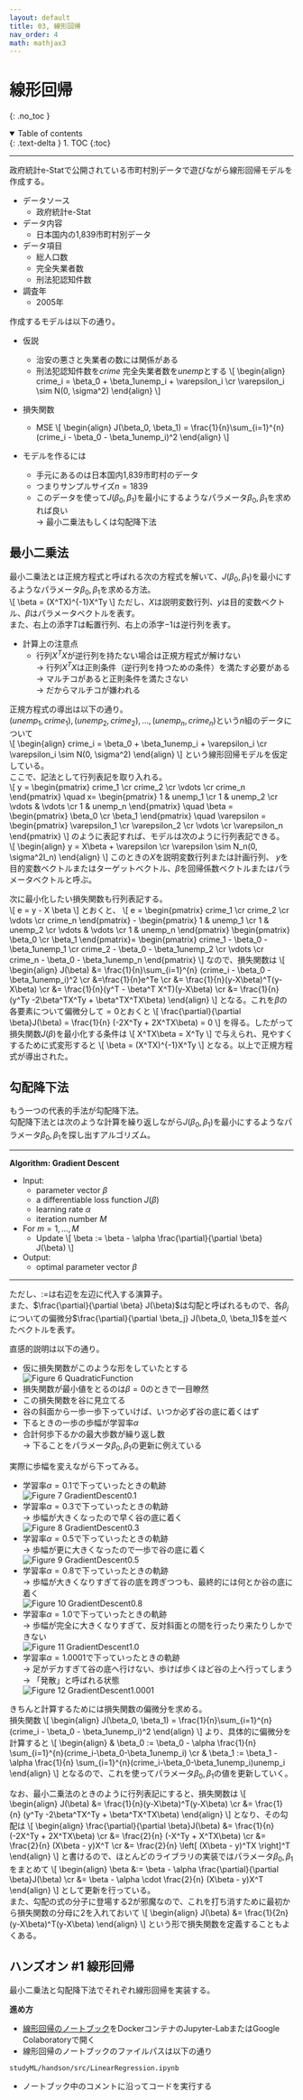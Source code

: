 ```yaml
---
layout: default
title: 03, 線形回帰
nav_order: 4
math: mathjax3
---
```


# 線形回帰
{: .no_toc }

<details open markdown="block">
  <summary>
    Table of contents
  </summary>
  {: .text-delta }
1. TOC
{:toc}
</details>

---


政府統計e-Statで公開されている市町村別データで遊びながら線形回帰モデルを作成する。

- データソース
    - 政府統計e-Stat
- データ内容
    - 日本国内の1,839市町村別データ
- データ項目
    - 総人口数
    - 完全失業者数
    - 刑法犯認知件数
- 調査年
    - 2005年

作成するモデルは以下の通り。

- 仮説
    - 治安の悪さと失業者の数には関係がある
    - 刑法犯認知件数を$crime$ 完全失業者数を$unemp$とする
\\[
\begin{align}
crime_i = \beta_0 + \beta_1unemp_i + \varepsilon_i \cr
\varepsilon_i \sim N(0, \sigma^2)
\end{align}
\\]

- 損失関数
    - MSE
\\[
\begin{align}
J(\beta_0, \beta_1) = \frac{1}{n}\sum_{i=1}^{n} (crime_i - \beta_0 - \beta_1unemp_i)^2
\end{align}
\\]

- モデルを作るには
    - 手元にあるのは日本国内1,839市町村のデータ
    - つまりサンプルサイズ$n=1839$
    - このデータを使って$J(\beta_0, \beta_1)$を最小にするようなパラメータ$\beta_0, \beta_1$を求めれば良い  
    &rarr; 最小二乗法もしくは勾配降下法

## 最小二乗法

最小二乗法とは正規方程式と呼ばれる次の方程式を解いて、$J(\beta_0, \beta_1)$を最小にするようなパラメータ$\beta_0, \beta_1$を求める方法。  
\\[
\beta = (X^TX)^{-1}X^Ty
\\]
ただし、$X$は説明変数行列、$y$は目的変数ベクトル、$\beta$はパラメータベクトルを表す。  
また、右上の添字$T$は転置行列、右上の添字$-1$は逆行列を表す。  

- 計算上の注意点
    - 行列$X^TX$が逆行列を持たない場合は正規方程式が解けない  
    &rarr; 行列$X^TX$は正則条件（逆行列を持つための条件）を満たす必要がある  
    &rarr; マルチコがあると正則条件を満たさない  
    &rarr; だからマルチコが嫌われる

正規方程式の導出は以下の通り。  
$(unemp_1, crime_1), (unemp_2, crime_2), \dots , (unemp_n, crime_n)$という$n$組のデータについて  
\\[
\begin{align}
crime_i = \beta_0 + \beta_1unemp_i + \varepsilon_i \cr
\varepsilon_i \sim N(0, \sigma^2)
\end{align}
\\]
という線形回帰モデルを仮定している。  
ここで、記法として行列表記を取り入れる。  
\\[
y = 
\begin{pmatrix}
crime_1 \cr 
crime_2 \cr
\vdots \cr
crime_n
\end{pmatrix}
\quad
x=
\begin{pmatrix}
1 & unemp_1 \cr 
1 & unemp_2 \cr
\vdots & \vdots \cr
1 & unemp_n
\end{pmatrix}
\quad
\beta =
\begin{pmatrix}
\beta_0 \cr 
\beta_1
\end{pmatrix}
\quad
\varepsilon = 
\begin{pmatrix}
\varepsilon_1 \cr 
\varepsilon_2 \cr
\vdots \cr
\varepsilon_n
\end{pmatrix}
\\]
のように表記すれば、モデルは次のように行列表記できる。  
\\[
\begin{align}
y = X\beta + \varepsilon \cr
\varepsilon \sim N_n(0, \sigma^2I_n)
\end{align}
\\]
このときの$X$を説明変数行列または計画行列、 $y$を目的変数ベクトルまたはターゲットベクトル、$\beta$を回帰係数ベクトルまたはパラメータベクトルと呼ぶ。  

次に最小化したい損失関数も行列表記する。  
\\[
e = y - X \beta
\\]
とおくと、
\\[
e =
\begin{pmatrix}
crime_1 \cr 
crime_2 \cr
\vdots \cr
crime_n
\end{pmatrix} -
\begin{pmatrix}
1 & unemp_1 \cr 
1 & unemp_2 \cr
\vdots & \vdots \cr
1 & unemp_n
\end{pmatrix}
\begin{pmatrix}
\beta_0 \cr 
\beta_1
\end{pmatrix}=
\begin{pmatrix}
crime_1 - \beta_0 - \beta_1unemp_1 \cr
crime_2 - \beta_0 - \beta_1unemp_2 \cr
\vdots \cr
crime_n - \beta_0 - \beta_1unemp_n
\end{pmatrix}
\\]
なので、損失関数は
\\[
\begin{align}
J(\beta) &= \frac{1}{n}\sum_{i=1}^{n} (crime_i - \beta_0 - \beta_1unemp_i)^2 \cr
&=\frac{1}{n}e^Te \cr
&= \frac{1}{n}(y-X\beta)^T(y-X\beta) \cr
&= \frac{1}{n}(y^T - \beta^T X^T)(y-X\beta) \cr
&= \frac{1}{n} (y^Ty -2\beta^TX^Ty + \beta^TX^TX\beta)
\end{align}
\\]
となる。これを$\beta$の各要素について偏微分して$=0$とおくと
\\[
\frac{\partial}{\partial \beta}J(\beta) = \frac{1}{n} (-2X^Ty + 2X^TX\beta) = 0
\\]
を得る。したがって損失関数$J(\beta)$を最小化する条件は
\\[
X^TX\beta = X^Ty
\\]
で与えられ、見やすくするために式変形すると
\\[
\beta = (X^TX)^{-1}X^Ty
\\]
となる。以上で正規方程式が導出された。  

## 勾配降下法

もう一つの代表的手法が勾配降下法。  
勾配降下法とは次のような計算を繰り返しながら$J(\beta_0, \beta_1)$を最小にするようなパラメータ$\beta_0, \beta_1$を探し出すアルゴリズム。  

---
**Algorithm: Gradient Descent**  

- Input:  
    - parameter vector $\beta$  
    - a differentiable loss function $J(\beta)$  
    - learning rate $\alpha$  
    - iteration number $M$  
- For $m=1, \dots, M$  
    - Update
\\[
\beta := \beta - \alpha \frac{\partial}{\partial \beta} J(\beta)
\\]
- Output:  
    - optimal parameter vector $\beta$  

---

ただし、$:=$は右辺を左辺に代入する演算子。  
また、$\frac{\partial}{\partial \beta} J(\beta)$は勾配と呼ばれるもので、各$\beta_j$についての偏微分$\frac{\partial}{\partial \beta_j} J(\beta_0, \beta_1)$を並べたベクトルを表す。  

直感的説明は以下の通り。  

- 仮に損失関数がこのような形をしていたとする  
![Figure 6 QuadraticFunction](./figures/QuadraticFunction.png)  
- 損失関数が最小値をとるのは$\beta=0$のときで一目瞭然
- この損失関数を谷に見立てる
- 谷の斜面から一歩一歩下っていけば、いつか必ず谷の底に着くはず
- 下るときの一歩の歩幅が学習率$\alpha$
- 合計何歩下るかの最大歩数が繰り返し数  
&rarr; 下ることをパラメータ$\beta_0, \beta_1$の更新に例えている

実際に歩幅を変えながら下ってみる。  

- 学習率$\alpha=0.1$で下っていったときの軌跡  
![Figure 7 GradientDescent0.1](./figures/GradientDescent_alpha0.1.png)  
- 学習率$\alpha=0.3$で下っていったときの軌跡  
&rarr; 歩幅が大きくなったので早く谷の底に着く  
![Figure 8 GradientDescent0.3](./figures/GradientDescent_alpha0.3.png)  
- 学習率$\alpha=0.5$で下っていったときの軌跡  
&rarr; 歩幅が更に大きくなったので一歩で谷の底に着く  
![Figure 9 GradientDescent0.5](./figures/GradientDescent_alpha0.5.png)  
- 学習率$\alpha=0.8$で下っていったときの軌跡  
&rarr; 歩幅が大きくなりすぎて谷の底を跨ぎつつも、最終的には何とか谷の底に着く  
![Figure 10 GradientDescent0.8](./figures/GradientDescent_alpha0.8.png)  
- 学習率$\alpha=1.0$で下っていったときの軌跡  
&rarr; 歩幅が完全に大きくなりすぎて、反対斜面との間を行ったり来たりしかできない  
![Figure 11 GradientDescent1.0](./figures/GradientDescent_alpha1.0.png)  
- 学習率$\alpha=1.0001$で下っていったときの軌跡  
&rarr; 足がデカすぎて谷の底へ行けない、歩けば歩くほど谷の上へ行ってしまう  
&rarr; 「発散」と呼ばれる状態  
![Figure 12 GradientDescent1.0001](./figures/GradientDescent_alpha1.0001.png)  

きちんと計算するためには損失関数の偏微分を求める。  
損失関数
\\[
\begin{align}
J(\beta_0, \beta_1) = \frac{1}{n}\sum_{i=1}^{n} (crime_i - \beta_0 - \beta_1unemp_i)^2
\end{align}
\\]
より、具体的に偏微分を計算すると
\\[
\begin{align}
& \beta_0 := \beta_0 - \alpha \frac{1}{n} \sum_{i=1}^{n}(crime_i-\beta_0-\beta_1unemp_i) \cr
& \beta_1 := \beta_1 - \alpha \frac{1}{n} \sum_{i=1}^{n}(crime_i-\beta_0-\beta_1unemp_i)unemp_i
\end{align}
\\]
となるので、これを使ってパラメータ$\beta_0, \beta_1$の値を更新していく。  

なお、最小二乗法のときのように行列表記にすると、損失関数は
\\[
\begin{align}
J(\beta) &= \frac{1}{n}(y-X\beta)^T(y-X\beta) \cr
&= \frac{1}{n} (y^Ty -2\beta^TX^Ty + \beta^TX^TX\beta)
\end{align}
\\]
となり、その勾配は
\\[
\begin{align}
\frac{\partial}{\partial \beta}J(\beta) &= \frac{1}{n} (-2X^Ty + 2X^TX\beta) \cr
&= \frac{2}{n}  (-X^Ty + X^TX\beta) \cr
&= \frac{2}{n} (X\beta - y)X^T \cr
&= \frac{2}{n} \left[ (X\beta - y)^TX \right]^T
\end{align}
\\]
と書けるので、ほとんどのライブラリの実装ではパラメータ$\beta_0, \beta_1$をまとめて
\\[
\begin{align}
\beta &:= \beta - \alpha \frac{\partial}{\partial \beta}J(\beta) \cr
&= \beta - \alpha \cdot \frac{2}{n} (X\beta - y)X^T 
\end{align}
\\]
として更新を行っている。  
また、勾配の式の分子に登場する$2$が邪魔なので、これを打ち消すために最初から損失関数の分母に$2$を入れておいて
\\[
\begin{align}
J(\beta) &= \frac{1}{2n}(y-X\beta)^T(y-X\beta)
\end{align}
\\]
という形で損失関数を定義することもよくある。  

## ハンズオン #1 線形回帰

最小二乗法と勾配降下法でそれぞれ線形回帰を実装する。  
  
**進め方**
- [線形回帰のノートブック](https://github.com/suchu3/studyML/blob/main/handson/src/LinearRegression.ipynb)をDockerコンテナのJupyter-LabまたはGoogle Colaboratoryで開く
- 線形回帰のノートブックのファイルパスは以下の通り  
```
studyML/handson/src/LinearRegression.ipynb
```
- ノートブック中のコメントに沿ってコードを実行する
